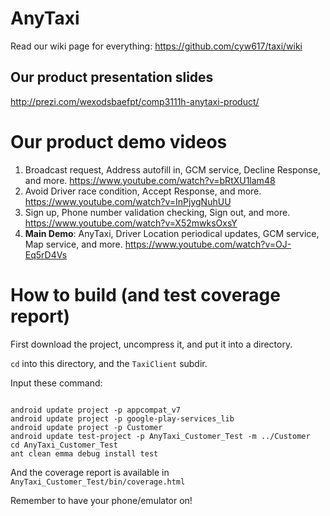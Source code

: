 AnyTaxi
====
Read our wiki page for everything: <url>https://github.com/cyw617/taxi/wiki</url>


Our product presentation slides
---
<url>http://prezi.com/wexodsbaefpt/comp3111h-anytaxi-product/</url>


Our product demo videos
===
1. Broadcast request, Address autofill in, GCM service, Decline Response, and more. <url>https://www.youtube.com/watch?v=bRtXU1lam48</url>
2. Avoid Driver race condition, Accept Response, and more. <url>https://www.youtube.com/watch?v=InPjygNuhUU</url>
3. Sign up, Phone number validation checking, Sign out, and more. <url>https://www.youtube.com/watch?v=X52mwksOxsY</url>
4. **Main Demo**: AnyTaxi, Driver Location periodical updates, GCM service, Map service, and more. <url>https://www.youtube.com/watch?v=OJ-Eq5rD4Vs</url>


How to build (and test coverage report)
===
First download the project, uncompress it, and put it into a directory.

<code>cd</code> into this directory, and the <code>TaxiClient</code> subdir.

Input these command:
<pre><code>
android update project -p appcompat_v7
android update project -p google-play-services_lib
android update project -p Customer
android update test-project -p AnyTaxi_Customer_Test -m ../Customer
cd AnyTaxi_Customer_Test
ant clean emma debug install test
</code></pre>

And the coverage report is available in
<code>AnyTaxi_Customer_Test/bin/coverage.html</code>

Remember to have your phone/emulator on!
